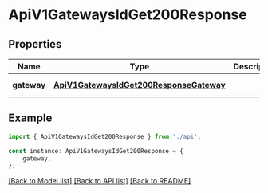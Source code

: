 # ApiV1GatewaysIdGet200Response


## Properties

Name | Type | Description | Notes
------------ | ------------- | ------------- | -------------
**gateway** | [**ApiV1GatewaysIdGet200ResponseGateway**](ApiV1GatewaysIdGet200ResponseGateway.md) |  | [default to undefined]

## Example

```typescript
import { ApiV1GatewaysIdGet200Response } from './api';

const instance: ApiV1GatewaysIdGet200Response = {
    gateway,
};
```

[[Back to Model list]](../README.md#documentation-for-models) [[Back to API list]](../README.md#documentation-for-api-endpoints) [[Back to README]](../README.md)
